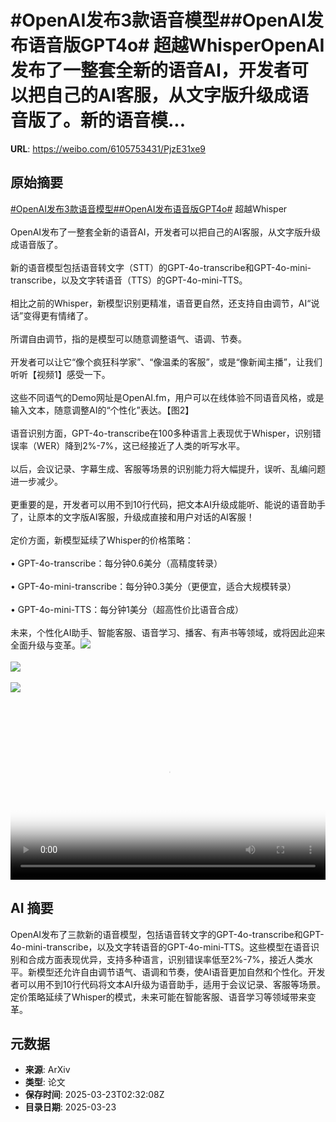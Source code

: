 # #OpenAI发布3款语音模型##OpenAI发布语音版GPT4o# 超越WhisperOpenAI发布了一整套全新的语音AI，开发者可以把自己的AI客服，从文字版升级成语音版了。新的语音模...

**URL**: https://weibo.com/6105753431/PjzE31xe9

## 原始摘要

<a href="https://m.weibo.cn/search?containerid=231522type%3D1%26t%3D10%26q%3D%23OpenAI%E5%8F%91%E5%B8%833%E6%AC%BE%E8%AF%AD%E9%9F%B3%E6%A8%A1%E5%9E%8B%23&amp;extparam=%23OpenAI%E5%8F%91%E5%B8%833%E6%AC%BE%E8%AF%AD%E9%9F%B3%E6%A8%A1%E5%9E%8B%23" data-hide=""><span class="surl-text">#OpenAI发布3款语音模型#</span></a><a href="https://m.weibo.cn/search?containerid=231522type%3D1%26t%3D10%26q%3D%23OpenAI%E5%8F%91%E5%B8%83%E8%AF%AD%E9%9F%B3%E7%89%88GPT4o%23&amp;extparam=%23OpenAI%E5%8F%91%E5%B8%83%E8%AF%AD%E9%9F%B3%E7%89%88GPT4o%23" data-hide=""><span class="surl-text">#OpenAI发布语音版GPT4o#</span></a> 超越Whisper<br><br>OpenAI发布了一整套全新的语音AI，开发者可以把自己的AI客服，从文字版升级成语音版了。<br><br>新的语音模型包括语音转文字（STT）的GPT-4o-transcribe和GPT-4o-mini-transcribe，以及文字转语音（TTS）的GPT-4o-mini-TTS。<br><br>相比之前的Whisper，新模型识别更精准，语音更自然，还支持自由调节，AI“说话”变得更有情绪了。<br><br>所谓自由调节，指的是模型可以随意调整语气、语调、节奏。<br><br>开发者可以让它“像个疯狂科学家”、“像温柔的客服”，或是“像新闻主播”，让我们听听【视频1】感受一下。<br><br>这些不同语气的Demo网址是OpenAI.fm，用户可以在线体验不同语音风格，或是输入文本，随意调整AI的“个性化”表达。【图2】<br><br>语音识别方面，GPT-4o-transcribe在100多种语言上表现优于Whisper，识别错误率（WER）降到2%-7%，这已经接近了人类的听写水平。<br><br>以后，会议记录、字幕生成、客服等场景的识别能力将大幅提升，误听、乱编问题进一步减少。<br><br>更重要的是，开发者可以用不到10行代码，把文本AI升级成能听、能说的语音助手了，让原本的文字版AI客服，升级成直接和用户对话的AI客服！<br><br>定价方面，新模型延续了Whisper的价格策略：<br><br>• GPT-4o-transcribe：每分钟0.6美分（高精度转录）<br><br>• GPT-4o-mini-transcribe：每分钟0.3美分（更便宜，适合大规模转录）<br><br>• GPT-4o-mini-TTS：每分钟1美分（超高性价比语音合成）<br><br>未来，个性化AI助手、智能客服、语音学习、播客、有声书等领域，或将因此迎来全面升级与变革。<img style="" src="https://tvax3.sinaimg.cn/large/006Fd7o3ly1hzolxlahc6j318k0c2aaj.jpg" referrerpolicy="no-referrer"><br><br><img style="" src="https://tvax2.sinaimg.cn/large/006Fd7o3gy1hzolv1mzjcj30zk0mcq8o.jpg" referrerpolicy="no-referrer"><br><br><img style="" src="https://tvax1.sinaimg.cn/large/006Fd7o3ly1hzolxmbo3pj30zk0k0gmh.jpg" referrerpolicy="no-referrer"><br><br><br clear="both"><div style="clear: both"></div><video controls="controls" poster="https://tvax3.sinaimg.cn/orj480/006Fd7o3ly1hzolxlcriej318k0c2aaj.jpg" style="width: 100%"><source src="https://f.video.weibocdn.com/o0/hCLcz5SVlx08mQDZdZm0010412001UTe0E010.mp4?label=mp4_hd&amp;template=1604x434.25.0&amp;ori=0&amp;ps=1CwnkDw1GXwCQx&amp;Expires=1742700620&amp;ssig=FQBmpYhlgh&amp;KID=unistore,video"><source src="https://f.video.weibocdn.com/o0/U3wqhtMXlx08mQDZmQOY010412001gh40E010.mp4?label=mp4_ld&amp;template=1328x360.25.0&amp;ori=0&amp;ps=1CwnkDw1GXwCQx&amp;Expires=1742700620&amp;ssig=vtr4HCbdhl&amp;KID=unistore,video"><p>视频无法显示，请前往<a href="https://video.weibo.com/show?fid=1034%3A5146651396866072" target="_blank" rel="noopener noreferrer">微博视频</a>观看。</p></video>

## AI 摘要

OpenAI发布了三款新的语音模型，包括语音转文字的GPT-4o-transcribe和GPT-4o-mini-transcribe，以及文字转语音的GPT-4o-mini-TTS。这些模型在语音识别和合成方面表现优异，支持多种语言，识别错误率低至2%-7%，接近人类水平。新模型还允许自由调节语气、语调和节奏，使AI语音更加自然和个性化。开发者可以用不到10行代码将文本AI升级为语音助手，适用于会议记录、客服等场景。定价策略延续了Whisper的模式，未来可能在智能客服、语音学习等领域带来变革。

## 元数据

- **来源**: ArXiv
- **类型**: 论文
- **保存时间**: 2025-03-23T02:32:08Z
- **目录日期**: 2025-03-23
